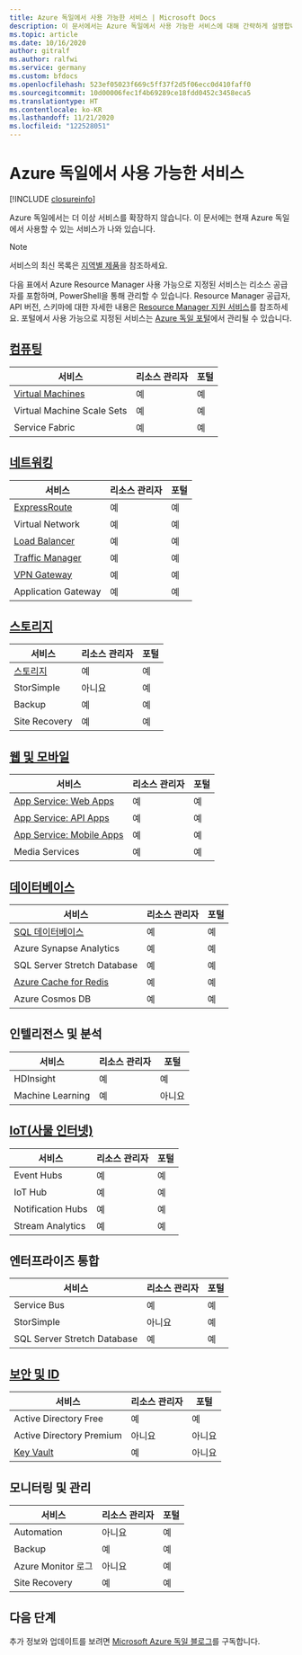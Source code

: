 ```yaml
---
title: Azure 독일에서 사용 가능한 서비스 | Microsoft Docs
description: 이 문서에서는 Azure 독일에서 사용 가능한 서비스에 대해 간략하게 설명합니다.
ms.topic: article
ms.date: 10/16/2020
author: gitralf
ms.author: ralfwi
ms.service: germany
ms.custom: bfdocs
ms.openlocfilehash: 523ef05023f669c5ff37f2d5f06ecc0d410faff0
ms.sourcegitcommit: 10d00006fec1f4b69289ce18fdd0452c3458eca5
ms.translationtype: HT
ms.contentlocale: ko-KR
ms.lasthandoff: 11/21/2020
ms.locfileid: "122528051"
---
```

# <a name="available-services-in-azure-germany"></a>Azure 독일에서 사용 가능한 서비스

[!INCLUDE [closureinfo](../../includes/germany-closure-info.md)]

Azure 독일에서는 더 이상 서비스를 확장하지 않습니다. 이 문서에는 현재 Azure 독일에서 사용할 수 있는 서비스가 나와 있습니다. 

>[!NOTE]
> 서비스의 최신 목록은 [지역별 제품](https://azure.microsoft.com/regions/services/)을 참조하세요. 
>
>

다음 표에서 Azure Resource Manager 사용 가능으로 지정된 서비스는 리소스 공급자를 포함하며, PowerShell을 통해 관리할 수 있습니다. Resource Manager 공급자, API 버전, 스키마에 대한 자세한 내용은 [Resource Manager 지원 서비스](../azure-resource-manager/management/resource-providers-and-types.md)를 참조하세요. 포털에서 사용 가능으로 지정된 서비스는 [Azure 독일 포털](https://portal.microsoftazure.de/)에서 관리될 수 있습니다. 

## <a name="compute"></a>[컴퓨팅](./germany-services-compute.md)

| 서비스 | 리소스 관리자 | 포털 |
| --- | --- | --- |
| [Virtual Machines](./germany-services-compute.md#virtual-machines)  | 예 | 예 |
| Virtual Machine Scale Sets | 예 | 예 |
| Service Fabric | 예 | 예 |


## <a name="networking"></a>[네트워킹](./germany-services-networking.md)

| 서비스 | 리소스 관리자 | 포털 |
| --- | --- | --- |
| [ExpressRoute](./germany-services-networking.md#expressroute-private-connectivity) | 예 | 예 |
| Virtual Network | 예 | 예 |
| [Load Balancer](./germany-services-networking.md#support-for-load-balancer) | 예 | 예 |
| [Traffic Manager](./germany-services-networking.md#support-for-traffic-manager)  | 예 | 예 |
|  [VPN Gateway](./germany-services-networking.md#support-for-vpn-gateway) | 예 | 예 |
| Application Gateway | 예 | 예 |



## <a name="storage"></a>[스토리지](./germany-services-storage.md)

| 서비스 | 리소스 관리자 | 포털 |
| --- | --- | --- |
| [스토리지](./germany-services-storage.md#storage) | 예 | 예 |
| StorSimple | 아니요 | 예 |
| Backup | 예 | 예 |
| Site Recovery | 예 | 예 |



## <a name="web-and-mobile"></a>[웹 및 모바일](./germany-services-webandmobile.md)

| 서비스 | 리소스 관리자 | 포털 |
| --- | --- | --- |
| [App Service: Web Apps](./germany-services-webandmobile.md#app-service) | 예 | 예 |
| [App Service: API Apps](./germany-services-webandmobile.md#app-service) | 예 | 예 |
| [App Service: Mobile Apps](./germany-services-webandmobile.md#app-service) | 예 | 예 |
| Media Services | 예 | 예 |


## <a name="databases"></a>[데이터베이스](./germany-services-database.md)

| 서비스 | 리소스 관리자 | 포털 |
| --- | --- | --- |
| [SQL 데이터베이스](./germany-services-database.md#sql-database) | 예 | 예 |
| Azure Synapse Analytics | 예 | 예 |
| SQL Server Stretch Database | 예 | 예 |
| [Azure Cache for Redis](./germany-services-database.md#azure-cache-for-redis) | 예 | 예 |
| Azure Cosmos DB | 예 | 예 |


## <a name="intelligence-and-analytics"></a>인텔리전스 및 분석

| 서비스 | 리소스 관리자 | 포털 |
| --- | --- | --- |
| HDInsight | 예 | 예 |
| Machine Learning | 예 | 아니요 |


## <a name="internet-of-things-iot"></a>[IoT(사물 인터넷)](./germany-services-iot.md)

| 서비스 | 리소스 관리자 | 포털 |
| --- | --- | --- |
| Event Hubs | 예 | 예 |
| IoT Hub | 예 | 예 |
| Notification Hubs | 예 | 예 |
| Stream Analytics | 예 | 예 |


## <a name="enterprise-integration"></a>엔터프라이즈 통합

| 서비스 | 리소스 관리자 | 포털 |
| --- | --- | --- |
| Service Bus | 예 | 예 |
| StorSimple | 아니요 | 예 |
| SQL Server Stretch Database | 예 | 예 |



## <a name="security-and-identity"></a>[보안 및 ID](./germany-services-securityandidentity.md)

| 서비스 | 리소스 관리자 | 포털 |
| --- | --- | --- |
| Active Directory Free | 예 | 예 |
| Active Directory Premium | 아니요 | 아니요 |
|  [Key Vault](./germany-services-securityandidentity.md#key-vault)  | 예 | 아니요 |



## <a name="monitoring-and-management"></a>모니터링 및 관리

| 서비스 | 리소스 관리자 | 포털 |
| --- | --- | --- |
| Automation | 아니요 | 예 |
| Backup | 예 | 예 |
| Azure Monitor 로그 | 아니요 | 예 |
| Site Recovery | 예 | 예 |



## <a name="next-steps"></a>다음 단계
추가 정보와 업데이트를 보려면 [Microsoft Azure 독일 블로그](/archive/blogs/azuregermany/)를 구독합니다.